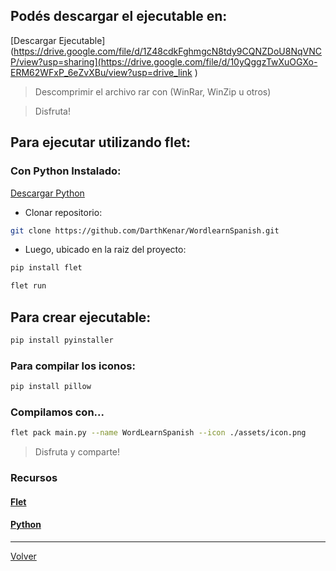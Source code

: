 ## Podés descargar el ejecutable en:

  [Descargar Ejecutable](https://drive.google.com/file/d/1Z48cdkFghmgcN8tdy9CQNZDoU8NqVNCP/view?usp=sharing](https://drive.google.com/file/d/10yQggzTwXuOGXo-ERM62WFxP_6eZvXBu/view?usp=drive_link
)

  > Descomprimir el archivo rar con (WinRar, WinZip u otros)

  > Disfruta!

## Para ejecutar utilizando flet:

### Con Python Instalado:

[Descargar Python](https://www.python.org/downloads/)

- Clonar repositorio:

```bash
git clone https://github.com/DarthKenar/WordlearnSpanish.git
```

- Luego, ubicado en la raiz del proyecto:

```bash
pip install flet
```

```bash
flet run
```

## Para crear ejecutable:

```bash
pip install pyinstaller
```

### Para compilar los iconos:

```bash
pip install pillow
```

### Compilamos con...

```bash
flet pack main.py --name WordLearnSpanish --icon ./assets/icon.png
```

> Disfruta y comparte!

### Recursos

#### [Flet](https://flet.dev/docs/)

#### [Python](https://docs.python.org/3/)

---
[Volver](../../README.md)
